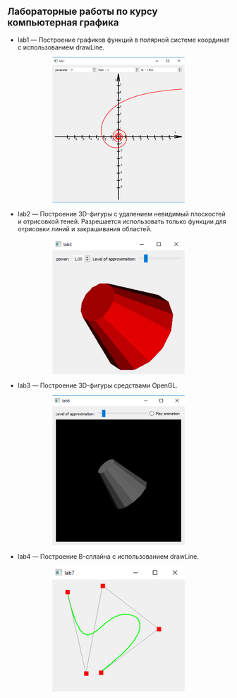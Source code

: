 ## Лабораторные работы по курсу компьютерная графика

- lab1 — Построение графиков функций в полярной системе координат с использованием drawLine.

<center>
    <img src="./screenshots/Screenshot_1.png" alt="drawing" width="300"/>
</center>

- lab2 — Построение 3D-фигуры с удалением невидимый плоскостей и отрисовкой теней. Разрешается использовать только функции для отрисовки линий и закрашивания областей.

<center>
    <img src="./screenshots/Screenshot_2.png" alt="drawing" width="300"/>
</center>

- lab3 — Построение 3D-фигуры средствами OpenGL.

<center>
    <img src="./screenshots/Screenshot_3.png" alt="drawing" width="300"/>
</center>

- lab4 — Построение B-сплайна с использованием drawLine.

<center>
    <img src="./screenshots/Screenshot_4.png" alt="drawing" width="300"/>
</center>
